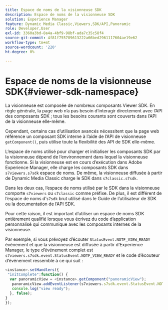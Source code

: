 ```yaml
---
title: Espace de noms de la visionneuse SDK
description: Espace de noms de la visionneuse SDK
solution: Experience Manager
feature: Dynamic Media Classic,Viewers,SDK/API,Panoramic
role: Developer,User
exl-id: 3360a3bd-8a4a-4bf9-98bf-ada7c35c58f4
source-git-commit: 4f81f755789613222a66bed2961117604ae19e62
workflow-type: tm+mt
source-wordcount: '220'
ht-degree: 0%

---
```


# Espace de noms de la visionneuse SDK{#viewer-sdk-namespace}

La visionneuse est composée de nombreux composants Viewer SDK. En règle générale, la page web n’a pas besoin d’interagir directement avec l’API des composants SDK ; tous les besoins courants sont couverts dans l’API de la visionneuse elle-même.

Cependant, certains cas d’utilisation avancés nécessitent que la page web référence un composant SDK interne à l’aide de l’API de visionneuse `getComponent()`, puis utilise toute la flexibilité des API de SDK elle-même.

L’espace de noms utilisé pour charger et initialiser les composants SDK par la visionneuse dépend de l’environnement dans lequel la visionneuse fonctionne. Si la visionneuse est en cours d’exécution dans Adobe Experience Manager, elle charge les composants SDK dans `s7viewers.s7sdk` espace de noms. De même, la visionneuse diffusée à partir de Dynamic Media Classic charge le SDK dans `s7classic.s7sdk`.

Dans les deux cas, l’espace de noms utilisé par le SDK dans la visionneuse comporte `s7viewers` ou `s7classic` comme préfixe. De plus, il est différent de l’espace de noms d’`s7sdk` brut utilisé dans le Guide de l’utilisateur de SDK ou la documentation de l’API SDK.

Pour cette raison, il est important d’utiliser un espace de noms SDK entièrement qualifié lorsque vous écrivez du code d’application personnalisé qui communique avec les composants internes de la visionneuse.

Par exemple, si vous prévoyez d’écouter `StatusEvent.NOTF_VIEW_READY` événement et que la visionneuse est diffusée à partir d’Experience Manager, le type d’événement complet est `s7viewers.s7sdk.event.StatusEvent.NOTF_VIEW_READY` et le code d’écouteur d’événement ressemble à ce qui suit :

```javascript {.line-numbers}
<instance>.setHandlers({ 
 "initComplete":function() { 
  var panoramicView = <instance>.getComponent("panoramicView"); 
   panoramicView.addEventListener(s7viewers.s7sdk.event.StatusEvent.NOTF_VIEW_READY, function(e) { 
   console.log("view ready"); 
  }, false); 
} 
});
```
